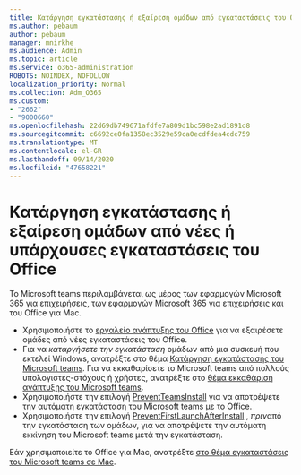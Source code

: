 ```yaml
---
title: Κατάργηση εγκατάστασης ή εξαίρεση ομάδων από εγκαταστάσεις του Office
ms.author: pebaum
author: pebaum
manager: mnirkhe
ms.audience: Admin
ms.topic: article
ms.service: o365-administration
ROBOTS: NOINDEX, NOFOLLOW
localization_priority: Normal
ms.collection: Adm_O365
ms.custom:
- "2662"
- "9000660"
ms.openlocfilehash: 22d69db749671afdfe7a809d1bc598e2ad1891d8
ms.sourcegitcommit: c6692ce0fa1358ec3529e59ca0ecdfdea4cdc759
ms.translationtype: MT
ms.contentlocale: el-GR
ms.lasthandoff: 09/14/2020
ms.locfileid: "47658221"
---
```

# <a name="uninstall-or-exclude-teams-from-new-or-existing-office-installations"></a>Κατάργηση εγκατάστασης ή εξαίρεση ομάδων από νέες ή υπάρχουσες εγκαταστάσεις του Office

Το Microsoft teams περιλαμβάνεται ως μέρος των εφαρμογών Microsoft 365 για επιχειρήσεις, των εφαρμογών Microsoft 365 για επιχειρήσεις και του Office για Mac.

- Χρησιμοποιήστε το [εργαλείο ανάπτυξης του Office](https://docs.microsoft.com/deployoffice/teams-install#how-to-exclude-microsoft-teams-from-new-installations-of-microsoft-365-apps) για να εξαιρέσετε ομάδες από νέες εγκαταστάσεις του Office.
- Για να *καταργήσετε την εγκατάσταση* ομάδων από μια συσκευή που εκτελεί Windows, ανατρέξτε στο θέμα [Κατάργηση εγκατάστασης του Microsoft teams](https://support.office.com/article/3b159754-3c26-4952-abe7-57d27f5f4c81). Για να εκκαθαρίσετε το Microsoft teams από πολλούς υπολογιστές-στόχους ή χρήστες, ανατρέξτε στο [θέμα εκκαθάριση ανάπτυξης του Microsoft teams](https://docs.microsoft.com/microsoftteams/scripts/powershell-script-teams-deployment-clean-up).
- Χρησιμοποιήστε την επιλογή [PreventTeamsInstall](https://docs.microsoft.com/deployoffice/teams-install#use-group-policy-to-control-the-installation-of-microsoft-teams
) για να αποτρέψετε την αυτόματη εγκατάσταση του Microsoft teams με το Office.
- Χρησιμοποιήστε την επιλογή [PreventFirstLaunchAfterInstall](https://docs.microsoft.com/deployoffice/teams-install#use-group-policy-to-prevent-microsoft-teams-from-starting-automatically-after-installation) , *πριν*από την εγκατάσταση των ομάδων, για να αποτρέψετε την αυτόματη εκκίνηση του Microsoft teams μετά την εγκατάσταση.

Εάν χρησιμοποιείτε το Office για Mac, ανατρέξτε [στο θέμα εγκαταστάσεις του Microsoft teams σε Mac](https://docs.microsoft.com/deployoffice/teams-install#microsoft-teams-installations-on-a-mac).